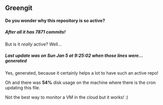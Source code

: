 ## Greengit

#### Do you wonder why this repository is so active?

##### After all it has 7871 commits!

But is it *really* active? Well...

##### Last update was on Sun Jan 5 at 9:25:02 when those lines were... generated

Yes, generated, because it certainly helps a lot to have such an active repo!

Oh and there was **54%** disk usage on the machine
where there is the cron updating this file.

Not the best way to monitor a VM in the cloud but it works! :)
